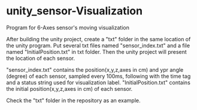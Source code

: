 # unity_sensor-Visualization
Program for 6-Axes sensor's moving visualization



After building the unity project, create a "txt" folder in the same location of the unity program. Put several txt files named "sensor_index.txt" and a file named "InitialPosition.txt" in txt folder. Then the unity project will present the location of each sensor.

"sensor_index.txt" contains the position(x,y,z,axes in cm) and ypr angle (degree) of each sensor, sampled every 100ms, following with the time tag and a status string used for visualization label.
"InitialPosition.txt" contains the initial position(x,y,z,axes in cm) of each sensor.


Check the "txt" folder in the repository as an example.
